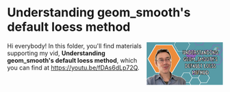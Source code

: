 # Understanding geom_smooth's default loess method
[<img src="loess thumb.png" align="right" height="100" />](<https://youtu.be/fDAs6dLp72Q>)

Hi everybody! In this folder, you'll find materials supporting my vid, **Understanding geom_smooth's default loess method**, which you can find at <https://youtu.be/fDAs6dLp72Q>. 

